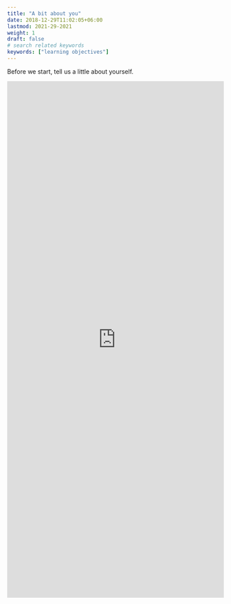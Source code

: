 ```yaml
---
title: "A bit about you"
date: 2018-12-29T11:02:05+06:00
lastmod: 2021-29-2021
weight: 1
draft: false
# search related keywords
keywords: ["learning objectives"]
---
```


Before we start, tell us a little about yourself.

<iframe title="demographic form" width="100%" height= "1200" src= "https://forms.office.com/Pages/ResponsePage.aspx?id=FRGudvwe8kqlNuKyRDrxoF9eRsjmWVREro7PsHC7hkVURTBQU1hNOUVBWllHWlBBUTJDWDNRVU5VNC4u&embed=true" frameborder= "0" marginwidth= "0" marginheight= "0" style= "border: none; max-width:100%;" allowfullscreen webkitallowfullscreen mozallowfullscreen msallowfullscreen> </iframe>